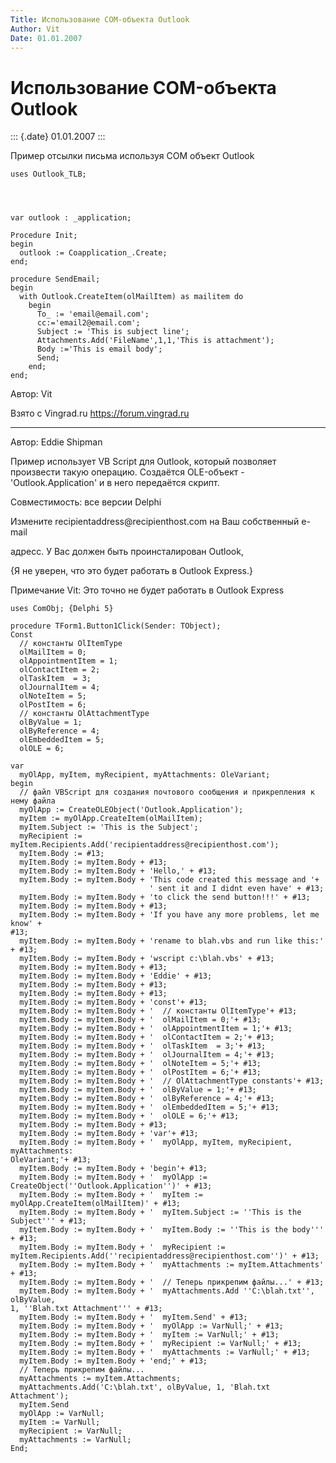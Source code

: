 ```yaml
---
Title: Использование COM-объекта Outlook
Author: Vit
Date: 01.01.2007
---
```



Использование COM-объекта Outlook
=================================

::: {.date}
01.01.2007
:::

Пример отсылки письма используя COM объект Outlook

    uses Outlook_TLB;
     

     
     
    var outlook : _application;
     
    Procedure Init;
    begin
      outlook := Coapplication_.Create;
    end;
     
    procedure SendEmail;
    begin
      with Outlook.CreateItem(olMailItem) as mailitem do
        begin
          To_ := 'email@email.com';
          cc:='email2@email.com';
          Subject := 'This is subject line';
          Attachments.Add('FileName',1,1,'This is attachment');
          Body :='This is email body';
          Send;
        end;
    end;

Автор: Vit

Взято с Vingrad.ru <https://forum.vingrad.ru>

------------------------------------------------------------------------

Автор: Eddie Shipman

Пример использует VB Script для Outlook, который позволяет произвести
такую операцию. Создаётся OLE-объект - \'Outlook.Application\' и в него
передаётся скрипт.

Совместимость: все версии Delphi

Измените recipientaddress\@recipienthost.com на Ваш собственный e-mail

адресс. У Вас должен быть проинсталирован Outlook,

{Я не уверен, что это будет работать в Outlook Express.}

Примечание Vit: Это точно не будет работать в  Outlook Express

    uses ComObj; {Delphi 5} 
     
    procedure TForm1.Button1Click(Sender: TObject); 
    Const 
      // константы OlItemType 
      olMailItem = 0; 
      olAppointmentItem = 1; 
      olContactItem = 2; 
      olTaskItem  = 3; 
      olJournalItem = 4; 
      olNoteItem = 5; 
      olPostItem = 6; 
      // константы OlAttachmentType 
      olByValue = 1; 
      olByReference = 4; 
      olEmbeddedItem = 5; 
      olOLE = 6; 
     
    var 
      myOlApp, myItem, myRecipient, myAttachments: OleVariant; 
    begin 
      // файл VBScript для создания почтового сообщения и прикрепления к нему файла 
      myOlApp := CreateOLEObject('Outlook.Application'); 
      myItem := myOlApp.CreateItem(olMailItem); 
      myItem.Subject := 'This is the Subject'; 
      myRecipient := myItem.Recipients.Add('recipientaddress@recipienthost.com'); 
      myItem.Body := #13; 
      myItem.Body := myItem.Body + #13; 
      myItem.Body := myItem.Body + 'Hello,' + #13; 
      myItem.Body := myItem.Body + 'This code created this message and '+ 
                                   ' sent it and I didnt even have' + #13; 
      myItem.Body := myItem.Body + 'to click the send button!!!' + #13; 
      myItem.Body := myItem.Body + #13; 
      myItem.Body := myItem.Body + 'If you have any more problems, let me know' + 
    #13; 
      myItem.Body := myItem.Body + 'rename to blah.vbs and run like this:' + #13; 
      myItem.Body := myItem.Body + 'wscript c:\blah.vbs' + #13; 
      myItem.Body := myItem.Body + #13; 
      myItem.Body := myItem.Body + 'Eddie' + #13; 
      myItem.Body := myItem.Body + #13; 
      myItem.Body := myItem.Body + #13; 
      myItem.Body := myItem.Body + 'const'+ #13; 
      myItem.Body := myItem.Body + '  // константы OlItemType'+ #13; 
      myItem.Body := myItem.Body + '  olMailItem = 0;'+ #13; 
      myItem.Body := myItem.Body + '  olAppointmentItem = 1;'+ #13; 
      myItem.Body := myItem.Body + '  olContactItem = 2;'+ #13; 
      myItem.Body := myItem.Body + '  olTaskItem  = 3;'+ #13; 
      myItem.Body := myItem.Body + '  olJournalItem = 4;'+ #13; 
      myItem.Body := myItem.Body + '  olNoteItem = 5;'+ #13; 
      myItem.Body := myItem.Body + '  olPostItem = 6;'+ #13; 
      myItem.Body := myItem.Body + '  // OlAttachmentType constants'+ #13; 
      myItem.Body := myItem.Body + '  olByValue = 1;'+ #13; 
      myItem.Body := myItem.Body + '  olByReference = 4;'+ #13; 
      myItem.Body := myItem.Body + '  olEmbeddedItem = 5;'+ #13; 
      myItem.Body := myItem.Body + '  olOLE = 6;'+ #13; 
      myItem.Body := myItem.Body + #13; 
      myItem.Body := myItem.Body + 'var'+ #13; 
      myItem.Body := myItem.Body + '  myOlApp, myItem, myRecipient, myAttachments: 
    OleVariant;'+ #13; 
      myItem.Body := myItem.Body + 'begin'+ #13; 
      myItem.Body := myItem.Body + '  myOlApp := CreateObject(''Outlook.Application'')' + #13; 
      myItem.Body := myItem.Body + '  myItem := myOlApp.CreateItem(olMailItem)' + #13; 
      myItem.Body := myItem.Body + '  myItem.Subject := ''This is the Subject''' + #13; 
      myItem.Body := myItem.Body + '  myItem.Body := ''This is the body''' + #13;   
      myItem.Body := myItem.Body + '  myRecipient := myItem.Recipients.Add(''recipientaddress@recipienthost.com'')' + #13; 
      myItem.Body := myItem.Body + '  myAttachments := myItem.Attachments' + #13; 
      myItem.Body := myItem.Body + '  // Теперь прикрепим файлы...' + #13; 
      myItem.Body := myItem.Body + '  myAttachments.Add ''C:\blah.txt'', olByValue, 
    1, ''Blah.txt Attachment''' + #13; 
      myItem.Body := myItem.Body + '  myItem.Send' + #13; 
      myItem.Body := myItem.Body + '  myOlApp := VarNull;' + #13; 
      myItem.Body := myItem.Body + '  myItem := VarNull;' + #13; 
      myItem.Body := myItem.Body + '  myRecipient := VarNull;' + #13; 
      myItem.Body := myItem.Body + '  myAttachments := VarNull;' + #13; 
      myItem.Body := myItem.Body + 'end;' + #13; 
      // Теперь прикрепим файлы... 
      myAttachments := myItem.Attachments; 
      myAttachments.Add('C:\blah.txt', olByValue, 1, 'Blah.txt Attachment'); 
      myItem.Send 
      myOlApp := VarNull; 
      myItem := VarNull; 
      myRecipient := VarNull; 
      myAttachments := VarNull; 
    End; 
